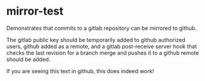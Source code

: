 # mirror-test

Demonstrates that commits to a gitlab repository can be mirrored to github.
<p>
The gitlab public key should be temporarily added to github authorized users,
github added as a remote, and a gitlab post-receive server hook that checks the 
last revision for a branch merge and pushes it to a github remote should be added.
</p>
<p>
If you are seeing this text in github, this does indeed work!
</p>